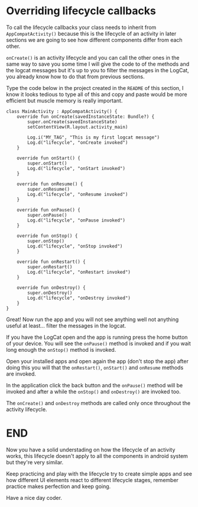 # Overriding lifecycle callbacks

To call the lifecycle callbacks your class needs to inherit from `AppCompatActivity()` because this is the lifecycle of an activity in later sections we are going to see how different components differ from each other.

`onCreate()` is an activity lifecycle and you can call the other ones in the same way to save you some time I will give the code to of the methods and the logcat messages but it's up to you to filter the messages in the LogCat, you already know how to do that from previous sections.

Type the code below in the project created in the `README` of this section, I know it looks tedious to type all of this and copy and paste would be more efficient but muscle memory is really important.

```
class MainActivity : AppCompatActivity() {
    override fun onCreate(savedInstanceState: Bundle?) {
        super.onCreate(savedInstanceState)
        setContentView(R.layout.activity_main)

        Log.i("MY_TAG", "This is my first logcat message")
        Log.d("lifecycle", "onCreate invoked")
    }

    override fun onStart() {
        super.onStart()
        Log.d("lifecycle", "onStart invoked")
    }

    override fun onResume() {
        super.onResume()
        Log.d("lifecycle", "onResume invoked")
    }

    override fun onPause() {
        super.onPause()
        Log.d("lifecycle", "onPause invoked")
    }

    override fun onStop() {
        super.onStop()
        Log.d("lifecycle", "onStop invoked")
    }

    override fun onRestart() {
        super.onRestart()
        Log.d("lifecycle", "onRestart invoked")
    }

    override fun onDestroy() {
        super.onDestroy()
        Log.d("lifecycle", "onDestroy invoked")
    }
}
```

Great! Now run the app and you will not see anything well not anything useful at least... filter the messages in the logcat.

If you have the LogCat open and the app is running press the home button of your device. You will see the `onPause()` method is invoked and if you wait long enough the `onStop()` method is invoked.

Open your installed apps and open again the app (don't stop the app) after doing this you will that the `onRestart()`, `onStart()` and `onResume` methods are invoked.

In the application click the back button and the `onPause()` method will be invoked and after a while the `onStop()` and `onDestroy()` are invoked too.

The `onCreate()` and `onDestroy` methods are called only once throughout the activity lifecycle.

# END

Now you have a solid understading on how the lifecycle of an activity works, this lifecycle doesn't apply to all the components in android system but they're very similar.

Keep practicing and play with the lifecycle try to create simple apps and see how different UI elements react to different lifecycle stages, remember practice makes perfection and keep going.

Have a nice day coder.

